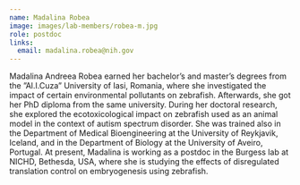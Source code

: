 ```yaml
---
name: Madalina Robea
image: images/lab-members/robea-m.jpg
role: postdoc
links:
  email: madalina.robea@nih.gov
---
```

Madalina Andreea Robea earned her bachelor’s and master’s degrees from the ”Al.I.Cuza” University of Iasi, Romania, where she investigated the impact of certain environmental pollutants on zebrafish. Afterwards, she got her PhD diploma from the same university. During her doctoral research, she explored the ecotoxicological impact on zebrafish used as an animal model in the context of autism spectrum disorder. She was trained also in the Department of Medical Bioengineering at the University of Reykjavik, Iceland, and in the Department of Biology at the University of Aveiro, Portugal. At present, Madalina is working as a postdoc in the Burgess lab at NICHD, Bethesda, USA, where she is studying the effects of disregulated translation control on embryogenesis using zebrafish.
